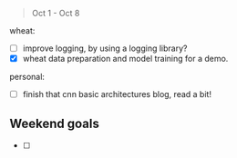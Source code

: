 >Oct 1 - Oct 8

wheat:
- [ ] improve logging, by using a logging library? 
- [x] wheat data preparation and model training for a demo.

personal:
- [ ] finish that cnn basic architectures blog, read a bit!

## Weekend goals
- [ ] 